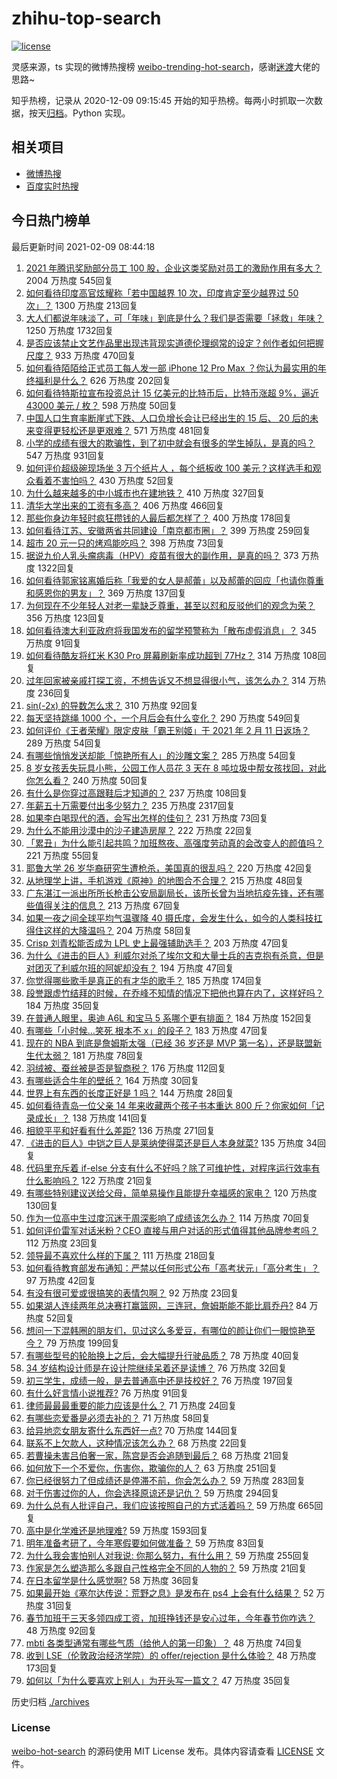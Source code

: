# zhihu-top-search

[![license](https://img.shields.io/github/license/Arrackisarookie/zhihu-top-search)](https://github.com/Arrackisarookie/zhihu-top-search/blob/master/LICENSE)

灵感来源，ts 实现的微博热搜榜 [weibo-trending-hot-search](https://github.com/justjavac/weibo-trending-hot-search)，感谢[迷渡](https://github.com/justjavac)大佬的思路~

知乎热榜，记录从 2020-12-09 09:15:45 开始的知乎热榜。每两小时抓取一次数据，按天[归档](./archives)。Python 实现。

## 相关项目
+ [微博热搜](https://github.com/Arrackisarookie/weibo-hot-search)
+ [百度实时热搜](https://github.com/Arrackisarookie/baidu-hot-search)

## 今日热门榜单

<!-- Rank Begin -->

最后更新时间 2021-02-09 08:44:18

1. [2021 年腾讯奖励部分员工 100 股，企业这类奖励对员工的激励作用有多大？](https://www.zhihu.com/question/443423122) 2004 万热度 545回复
1. [如何看待印度高官炫耀称「若中国越界 10 次，印度肯定至少越界过 50 次」？](https://www.zhihu.com/question/443410219) 1300 万热度 213回复
1. [大人们都说年味淡了，可「年味」到底是什么？我们是否需要「拯救」年味？](https://www.zhihu.com/question/442835821) 1250 万热度 1732回复
1. [是否应该禁止文艺作品里出现违背现实道德伦理纲常的设定？创作者如何把握尺度？](https://www.zhihu.com/question/442471252) 933 万热度 470回复
1. [如何看待陌陌给正式员工每人发一部 iPhone 12 Pro Max ？你认为最实用的年终福利是什么？](https://www.zhihu.com/question/443424831) 626 万热度 202回复
1. [如何看待特斯拉宣布投资总计 15 亿美元的比特币后，比特币涨超 9%，逼近 43000 美元 / 枚？](https://www.zhihu.com/question/443502239) 598 万热度 50回复
1. [中国人口生育率断崖式下跌、人口负增长会让已经出生的 15 后、 20 后的未来变得更轻松还是更艰难？](https://www.zhihu.com/question/443275766) 571 万热度 481回复
1. [小学的成绩有很大的欺骗性，到了初中就会有很多的学生掉队，是真的吗？](https://www.zhihu.com/question/433616847) 547 万热度 931回复
1. [如何评价超级碗现场坐 3 万个纸片人 ，每个纸板收 100 美元？这样选手和观众看着不害怕吗？](https://www.zhihu.com/question/443416930) 430 万热度 52回复
1. [为什么越来越多的中小城市也在建地铁？](https://www.zhihu.com/question/43550635) 410 万热度 327回复
1. [清华大学出来的工资有多高？](https://www.zhihu.com/question/373079772) 406 万热度 466回复
1. [那些你身边年轻时疯狂攒钱的人最后都怎样了？](https://www.zhihu.com/question/408964456) 400 万热度 178回复
1. [如何看待江苏、安徽两省共同建设「南京都市圈」？](https://www.zhihu.com/question/443422699) 399 万热度 259回复
1. [超市 20 元一只的烤鸡能吃吗？](https://www.zhihu.com/question/442735401) 398 万热度 73回复
1. [据说九价人乳头瘤病毒（HPV）疫苗有很大的副作用，是真的吗？](https://www.zhihu.com/question/315444414) 373 万热度 1322回复
1. [如何看待郭家铭离婚后称「我爱的女人是郝蕾」以及郝蕾的回应「也请你尊重和感恩你的男友」？](https://www.zhihu.com/question/443416093) 369 万热度 137回复
1. [为何现在不少年轻人对老一辈缺乏尊重，甚至以怼和反驳他们的观念为荣？](https://www.zhihu.com/question/441091955) 356 万热度 123回复
1. [如何看待澳大利亚政府将我国发布的留学预警称为「散布虚假消息」？](https://www.zhihu.com/question/443409835) 345 万热度 91回复
1. [如何看待酷友将红米 K30 Pro 屏幕刷新率成功超到 77Hz？](https://www.zhihu.com/question/443240016) 314 万热度 108回复
1. [过年回家被亲戚打探工资，不想告诉又不想显得很小气，该怎么办？](https://www.zhihu.com/question/443338258) 314 万热度 236回复
1. [sin(-2x) 的导数怎么求？](https://www.zhihu.com/question/431864288) 310 万热度 92回复
1. [每天坚持跳绳 1000 个，一个月后会有什么变化？](https://www.zhihu.com/question/400648101) 290 万热度 549回复
1. [如何评价《王者荣耀》限定皮肤「霸王别姬」于 2021 年 2 月 11 日返场？](https://www.zhihu.com/question/443364664) 289 万热度 54回复
1. [有哪些悄悄发送却能「惊艳所有人」的沙雕文案？](https://www.zhihu.com/question/443152285) 285 万热度 54回复
1. [8 岁女孩丢失玩具小熊，公园工作人员花 3 天在 8 吨垃圾中帮女孩找回，对此你怎么看？](https://www.zhihu.com/question/443261024) 240 万热度 50回复
1. [有什么是你穿过高跟鞋后才知道的？](https://www.zhihu.com/question/442307925) 237 万热度 108回复
1. [年薪五十万需要付出多少努力？](https://www.zhihu.com/question/385732321) 235 万热度 2317回复
1. [如果李白喝现代的酒，会写出怎样的佳句？](https://www.zhihu.com/question/442712408) 231 万热度 73回复
1. [为什么不能用沙漠中的沙子建造房屋？](https://www.zhihu.com/question/419597466) 222 万热度 22回复
1. [「累丑」为什么能引起共鸣？加班熬夜、高强度劳动真的会改变人的颜值吗？](https://www.zhihu.com/question/443459906) 221 万热度 55回复
1. [耶鲁大学 26 岁华裔研究生遭枪杀，美国真的很乱吗？](https://www.zhihu.com/question/443408828) 220 万热度 42回复
1. [从地理学上讲，手机游戏《原神》的地图合不合理？](https://www.zhihu.com/question/442860960) 215 万热度 48回复
1. [广东湛江一派出所所长枪击公安局副局长，该所长曾为当地抗疫先锋，还有哪些值得关注的信息？](https://www.zhihu.com/question/443424525) 213 万热度 67回复
1. [如果一夜之间全球平均气温骤降 40 摄氏度，会发生什么，如今的人类科技扛得住这样的大降温吗？](https://www.zhihu.com/question/442932573) 204 万热度 58回复
1. [Crisp 刘青松能否成为 LPL 史上最强辅助选手？](https://www.zhihu.com/question/442120329) 203 万热度 47回复
1. [为什么《进击的巨人》利威尔对杀了埃尔文和大量士兵的吉克抱有杀意，但是对团灭了利威尔班的阿妮却没有？](https://www.zhihu.com/question/442421883) 194 万热度 47回复
1. [你觉得哪些歌手是真正的有才华的歌手？](https://www.zhihu.com/question/421648239) 185 万热度 174回复
1. [段誉跟虚竹结拜的时候，在乔峰不知情的情况下把他也算在内了，这样好吗？](https://www.zhihu.com/question/443268531) 184 万热度 35回复
1. [在普通人眼里，奥迪 A6L 和宝马 5 系哪个更有排面？](https://www.zhihu.com/question/422426584) 184 万热度 152回复
1. [有哪些「小时候…笑死 根本不 x」的段子？](https://www.zhihu.com/question/443220155) 183 万热度 47回复
1. [现在的 NBA 到底是詹姆斯太强（已经 36 岁还是 MVP 第一名），还是联盟新生代太弱？](https://www.zhihu.com/question/442111214) 181 万热度 78回复
1. [羽绒被、蚕丝被是否是智商税？](https://www.zhihu.com/question/263359954) 176 万热度 112回复
1. [有哪些适合牛年的壁纸？](https://www.zhihu.com/question/436410633) 164 万热度 30回复
1. [世界上有东西的长度正好是 1 吗？](https://www.zhihu.com/question/442708177) 144 万热度 28回复
1. [如何看待青岛一位父亲 14 年来收藏两个孩子书本重达 800 斤？你家如何「记录成长」？](https://www.zhihu.com/question/443400556) 138 万热度 141回复
1. [相貌平平和好看有什么差距?](https://www.zhihu.com/question/436671368) 136 万热度 271回复
1. [《进击的巨人》中铠之巨人是莱纳使得菜还是巨人本身就菜?](https://www.zhihu.com/question/374117590) 135 万热度 34回复
1. [代码里充斥着 if-else 分支有什么不好吗？除了可维护性，对程序运行效率有什么影响吗？](https://www.zhihu.com/question/441518636) 122 万热度 21回复
1. [有哪些特别建议送给父母，简单易操作且能提升幸福感的家电？](https://www.zhihu.com/question/437319300) 120 万热度 130回复
1. [作为一位高中生过度沉迷于周深影响了成绩该怎么办？](https://www.zhihu.com/question/443324512) 114 万热度 70回复
1. [如何评价雷军对话米粉？CEO 直接与用户对话的形式值得其他品牌参考吗？](https://www.zhihu.com/question/443423710) 112 万热度 23回复
1. [领导最不喜欢什么样的下属？](https://www.zhihu.com/question/401065430) 111 万热度 218回复
1. [如何看待教育部发布通知：严禁以任何形式公布「高考状元」「高分考生」？](https://www.zhihu.com/question/443466003) 97 万热度 42回复
1. [有没有很可爱或很搞笑的表情包啊？](https://www.zhihu.com/question/437707384) 92 万热度 23回复
1. [如果湖人连续两年总决赛打赢篮网，三连冠，詹姆斯能不能比肩乔丹?](https://www.zhihu.com/question/440069354) 84 万热度 52回复
1. [想问一下混韩圈的朋友们，见过这么多爱豆，有哪位的颜让你们一眼惊艳至今？](https://www.zhihu.com/question/441018533) 79 万热度 199回复
1. [有哪些型号的轮胎换上之后，会大幅提升行驶品质？](https://www.zhihu.com/question/399420716) 78 万热度 40回复
1. [34 岁结构设计师是在设计院继续呆着还是读博？](https://www.zhihu.com/question/442538988) 76 万热度 32回复
1. [初三学生，成绩一般，是去普通高中还是技校好？](https://www.zhihu.com/question/443373196) 76 万热度 197回复
1. [有什么好言情小说推荐?](https://www.zhihu.com/question/339427191) 76 万热度 91回复
1. [律师最最最重要的能力应该是什么？](https://www.zhihu.com/question/443168759) 71 万热度 24回复
1. [有哪些恋爱番是必须去补的？](https://www.zhihu.com/question/442789866) 71 万热度 58回复
1. [给异地恋女朋友寄什么东西好一点?](https://www.zhihu.com/question/376029422) 70 万热度 144回复
1. [联系不上欠款人，这种情况该怎么办？](https://www.zhihu.com/question/440835066) 68 万热度 22回复
1. [若曹操未害吕伯奢一家，陈宫是否会追随到最后？](https://www.zhihu.com/question/442601901) 68 万热度 21回复
1. [如何放下一个不爱你，伤害你，欺骗你的人？](https://www.zhihu.com/question/441476599) 63 万热度 251回复
1. [你已经很努力了但成绩还是停滞不前，你会怎么办？](https://www.zhihu.com/question/442414215) 59 万热度 283回复
1. [对于伤害过你的人，你会选择原谅还是记仇？](https://www.zhihu.com/question/441386045) 59 万热度 294回复
1. [为什么总有人批评自己，我们应该按照自己的方式活着吗？](https://www.zhihu.com/question/441720191) 59 万热度 665回复
1. [高中是化学难还是地理难?](https://www.zhihu.com/question/382657517) 59 万热度 1593回复
1. [明年准备考研了，今年寒假要如何做准备？](https://www.zhihu.com/question/22519912) 59 万热度 83回复
1. [为什么我会害怕别人对我说: 你那么努力，有什么用？](https://www.zhihu.com/question/440038205) 59 万热度 255回复
1. [作家是怎么塑造那么多跟自己性格完全不同的人物的？](https://www.zhihu.com/question/20157308) 59 万热度 21回复
1. [在日本留学是什么感觉啊?](https://www.zhihu.com/question/425583725) 58 万热度 36回复
1. [如果最开始《塞尔达传说：荒野之息》是发布在 ps4 上会有什么结果？](https://www.zhihu.com/question/442828549) 52 万热度 31回复
1. [春节加班干三天多领四成工资，加班挣钱还是安心过年，今年春节你咋选？](https://www.zhihu.com/question/443253522) 48 万热度 92回复
1. [mbti 各类型通常有哪些气质（给他人的第一印象）？](https://www.zhihu.com/question/418770172) 48 万热度 74回复
1. [收到 LSE（伦敦政治经济学院）的 offer/rejection 是什么体验？](https://www.zhihu.com/question/310865304) 48 万热度 173回复
1. [如何以「为什么要喜欢上别人」为开头写一篇文？](https://www.zhihu.com/question/443120413) 47 万热度 35回复
<!-- Rank End -->

历史归档 [./archives](./archives)

### License

[weibo-hot-search](https://github.com/Arrackisarookie/zhihu-top-search) 的源码使用 MIT License 发布。具体内容请查看 [LICENSE](./LICENSE) 文件。

